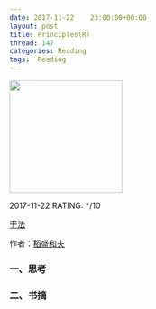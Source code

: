 ```yaml
---
date: 2017-11-22    23:00:00+00:00
layout: post
title: Principles(R)
thread: 147
categories: Reading
tags:  Reading
---
```




<img src="https://images-cn.ssl-images-amazon.com/images/I/61Kp363ka-L.jpg" width="200" />



2017-11-22 RATING:  */10




[干法](https://www.amazon.cn/%E5%B9%B2%E6%B3%95-%E7%A8%BB%E7%9B%9B%E5%92%8C%E5%A4%AB/dp/B010UZE6VS)



作者：[稻盛和夫](https://www.amazon.cn/s/ref=dp_byline_sr_book_1?ie=UTF8&field-author=%E7%A8%BB%E7%9B%9B%E5%92%8C%E5%A4%AB&search-alias=books)



### 一、思考





### 二、书摘